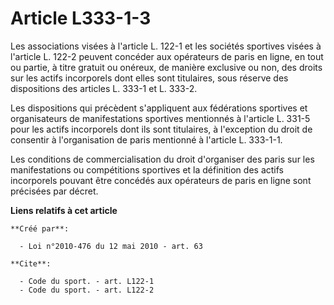 # Article L333-1-3

Les associations visées à l'article L. 122-1 et les sociétés sportives visées à l'article L. 122-2 peuvent concéder aux
opérateurs de paris en ligne, en tout ou partie, à titre gratuit ou onéreux, de manière exclusive ou non, des droits sur les
actifs incorporels dont elles sont titulaires, sous réserve des dispositions des articles L. 333-1 et L. 333-2. 

Les dispositions qui précèdent s'appliquent aux fédérations sportives et organisateurs de manifestations sportives mentionnés
à l'article L. 331-5 pour les actifs incorporels dont ils sont titulaires, à l'exception du droit de consentir à
l'organisation de paris mentionné à l'article L. 333-1-1. 

Les conditions de commercialisation du droit d'organiser des paris sur les manifestations ou compétitions sportives et la
définition des actifs incorporels pouvant être concédés aux opérateurs de paris en ligne sont précisées par décret.

**Liens relatifs à cet article**

	**Créé par**:

	  - Loi n°2010-476 du 12 mai 2010 - art. 63

	**Cite**:

	  - Code du sport. - art. L122-1
	  - Code du sport. - art. L122-2
